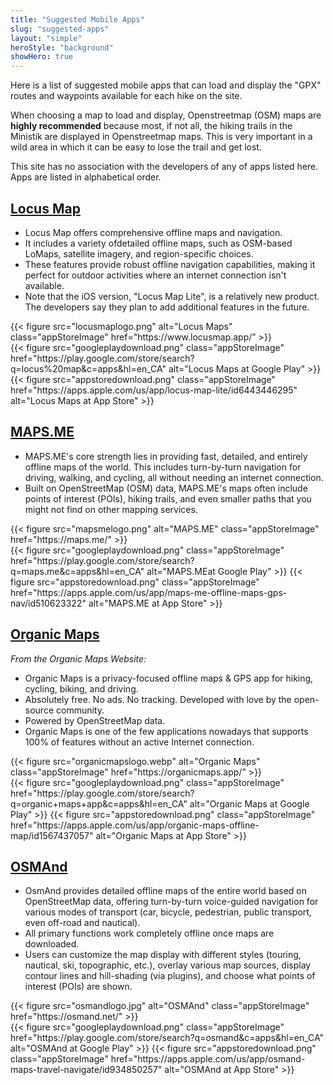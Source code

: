 ```yaml
---
title: "Suggested Mobile Apps"
slug: "suggested-apps"
layout: "simple"
heroStyle: "background"
showHero: true
---
```


Here is a list of suggested mobile apps that can load and display the "GPX" routes and waypoints available for each hike on the site.

When choosing a map to load and display, Openstreetmap (OSM) maps are **highly recommended** because most, if not all, the hiking trails in the Ministik are displayed in Openstreetmap maps. This is very important in a wild area in which it can be easy to lose the trail and get lost.

This site has no association with the developers of any of apps listed here. Apps are listed in alphabetical order.

## [Locus Map](https://www.locusmap.app/)
<div class="w-full">
<ul>
  <li>Locus Map offers comprehensive offline maps and navigation.</li>
  <li>It includes a variety ofdetailed offline maps, such as OSM-based LoMaps, satellite imagery, and region-specific choices.</li>
  <li>These features provide robust offline navigation capabilities, making it perfect for outdoor activities where an internet connection isn't available.</li>
  <li>Note that the iOS version, "Locus Map Lite", is a relatively new product. The developers say they plan to add additional features in the future.</li>
</ul>
  </div>
  
  <div class="w-full flex flex-col sm:flex-row gap-0 sm:gap-2 flex items-center justify-start">
    <div class="p-2">
{{< figure
    src="locusmaplogo.png"
    alt="Locus Maps"
    class="appStoreImage"
    href="https://www.locusmap.app/"
>}}
 </div>
  <div class="sm:-mt-50 flex gap-2"> {{< figure src="googleplaydownload.png" class="appStoreImage" href="https://play.google.com/store/search?q=locus%20map&c=apps&hl=en_CA" alt="Locus Maps at Google Play" >}}
  {{< figure src="appstoredownload.png" class="appStoreImage" href="https://apps.apple.com/us/app/locus-map-lite/id6443446295" alt="Locus Maps at App Store" >}}</div>
</div>


## [MAPS.ME](https://maps.me/)
<div class="w-full">
<ul>
  <li>MAPS.ME's core strength lies in providing fast, detailed, and entirely offline maps of the world. This includes turn-by-turn navigation for driving, walking, and cycling, all without needing an internet connection.</li>
  <li>Built on OpenStreetMap (OSM) data, MAPS.ME's maps often include points of interest (POIs), hiking trails, and even smaller paths that you might not find on other mapping services.</li>
</ul>
  </div>
  
  <div class="w-full flex flex-col sm:flex-row gap-0 sm:gap-2 flex items-center justify-start">
    <div class="p-2">
{{< figure
    src="mapsmelogo.png"
    alt="MAPS.ME"
    class="appStoreImage"
    href="https://maps.me/"
>}}
 </div>
  <div class="sm:-mt-50 flex gap-2"> {{< figure src="googleplaydownload.png" class="appStoreImage" href="https://play.google.com/store/search?q=maps.me&c=apps&hl=en_CA" alt="MAPS.MEat Google Play" >}}
  {{< figure src="appstoredownload.png" class="appStoreImage" href="https://apps.apple.com/us/app/maps-me-offline-maps-gps-nav/id510623322" alt="MAPS.ME at App Store" >}}</div>
</div>

## [Organic Maps](https://organicmaps.app/)
<div class="w-full">
   <em>From the Organic Maps Website:</em>
    <ul>
    <li>Organic Maps is a privacy-focused offline maps & GPS app for hiking, cycling, biking, and driving.</li><li>Absolutely free. No ads. No tracking. Developed with love by the open-source community.</li><li>Powered by OpenStreetMap data.</li> <li>Organic Maps is one of the few applications nowadays that supports 100% of features without an active Internet connection.</li></ul>
  </div>
  
  <div class="w-full flex flex-col sm:flex-row gap-0 sm:gap-2 flex items-center justify-start">
    <div class="p-2">
{{< figure
    src="organicmapslogo.webp"
    alt="Organic Maps"
    class="appStoreImage"
    href="https://organicmaps.app/"
>}}
 </div>
  <div class="sm:-mt-50 flex gap-2"> {{< figure src="googleplaydownload.png" class="appStoreImage" href="https://play.google.com/store/search?q=organic+maps+app&c=apps&hl=en_CA" alt="Organic Maps at Google Play" >}}
  {{< figure src="appstoredownload.png" class="appStoreImage" href="https://apps.apple.com/us/app/organic-maps-offline-map/id1567437057" alt="Organic Maps at App Store" >}}</div>
</div>

## [OSMAnd](https://osmand.net/)
<div class="w-full">
  <ul>
  <li>OsmAnd provides detailed offline maps of the entire world based on OpenStreetMap data, offering turn-by-turn voice-guided navigation for various modes of transport (car, bicycle, pedestrian, public transport, even off-road and nautical).</li>
  <li>All primary functions work completely offline once maps are downloaded.</li>
  <li>Users can customize the map display with different styles (touring, nautical, ski, topographic, etc.), overlay various map sources, display contour lines and hill-shading (via plugins), and choose what points of interest (POIs) are shown.</li>
  </ul>
  </div>
  
  <div class="w-full flex flex-col sm:flex-row gap-0 sm:gap-2 flex items-center justify-start">
    <div class="p-2">
{{< figure
    src="osmandlogo.jpg"
    alt="OSMAnd"
    class="appStoreImage"
    href="https://osmand.net/"
>}}
 </div>
  <div class="sm:-mt-50 flex gap-2"> {{< figure src="googleplaydownload.png" class="appStoreImage" href="https://play.google.com/store/search?q=osmand&c=apps&hl=en_CA" alt="OSMAnd at Google Play" >}}
  {{< figure src="appstoredownload.png" class="appStoreImage" href="https://apps.apple.com/us/app/osmand-maps-travel-navigate/id934850257" alt="OSMAnd at App Store" >}}</div>
</div>